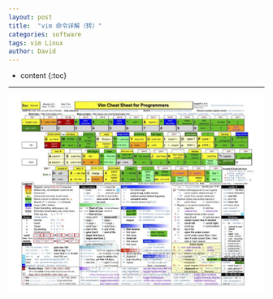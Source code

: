 ```yaml
---
layout: post
title:  "vim 命令详解（转）"
categories: software
tags: vim Linux
author: David
---
```


* content
{:toc}

---

![vim cheat sheet 2](https://github.com/titron/titron.github.io/raw/master/img/2022-05-06-vim-cheatsheet2.png)